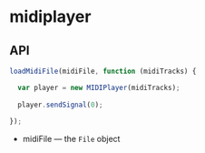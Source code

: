 # midiplayer

## API


```javascript
loadMidiFile(midiFile, function (midiTracks) {

  var player = new MIDIPlayer(midiTracks);
  
  player.sendSignal(0);
  
});
```
+ midiFile — the ```File``` object
